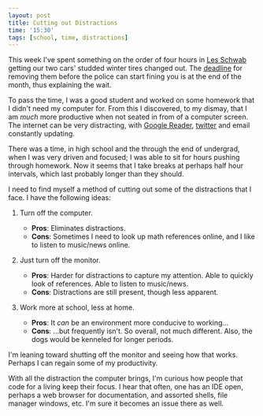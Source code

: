 ```yaml
---
layout: post
title: Cutting out Distractions
time: '15:30'
tags: [school, time, distractions]
---
```


This week I've spent something on the order of four hours in [Les Schwab][] getting our two cars' studded winter tires changed out.  The [deadline][] for removing them before the police can start fining you is at the end of the month, thus explaining the wait.

To pass the time, I was a good student and worked on some homework that I didn't need my computer for.  From this I discovered, to my dismay, that I am _much_ more productive when not seated in from of a computer screen.  The internet can be very distracting, with [Google Reader][], [twitter][] and email constantly updating.

There was a time, in high school and the through the end of undergrad, when I was very driven and focused; I was able to sit for hours pushing through homework.  Now it seems that I take breaks at perhaps half hour intervals, which last probably longer than they should.

I need to find myself a method of cutting out some of the distractions that I face.  I have the following ideas:

1. Turn off the computer.
	+ **Pros**: Eliminates distractions.
	+ **Cons**: Sometimes I need to look up math references online, and I like to listen to music/news online.

2. Just turn off the monitor.
	+ **Pros**: Harder for distractions to capture my attention.  Able to quickly look of references.  Able to listen to music/news.
	+ **Cons**: Distractions are still present, though less apparent.

3. Work more at school, less at home.
	+ **Pros**: It _can_ be an environment more conducive to working...
	+ **Cons**: ...but frequently isn't.  So overall, not much different.  Also, the dogs would be kenneled for longer periods.

I'm leaning toward shutting off the monitor and seeing how that works.  Perhaps I can regain some of my productivity.

With all the distraction the computer brings, I'm curious how people that code for a living keep their focus.  I hear that often, one has an IDE open, perhaps a web browser for documentation, and assorted shells, file manager windows, etc.  I'm sure it becomes an issue there as well.

[Les Schwab]:http://www.lesschwab.com/
[deadline]:http://www.wsdot.wa.gov/winter/studtire/
[Google Reader]:http://reader.google.com/
[twitter]:http://twitter.com/jason__graham
